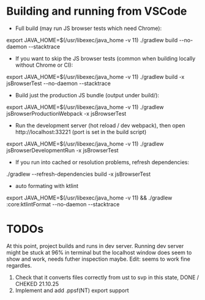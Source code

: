 # Building and running from VSCode

- Full build (may run JS browser tests which need Chrome):

export JAVA_HOME=$(/usr/libexec/java_home -v 11)
./gradlew build --no-daemon --stacktrace

- If you want to skip the JS browser tests (common when building locally without Chrome or CI):

export JAVA_HOME=$(/usr/libexec/java_home -v 11)
./gradlew build -x jsBrowserTest --no-daemon --stacktrace

- Build just the production JS bundle (output under build/):

export JAVA_HOME=$(/usr/libexec/java_home -v 11)
./gradlew jsBrowserProductionWebpack -x jsBrowserTest

- Run the development server (hot reload / dev webpack),
then open http://localhost:33221 (port is set in the build script)

export JAVA_HOME=$(/usr/libexec/java_home -v 11)
./gradlew jsBrowserDevelopmentRun -x jsBrowserTest

- If you run into cached or resolution problems, refresh dependencies:

./gradlew --refresh-dependencies build -x jsBrowserTest

- auto formating with ktlint

export JAVA_HOME=$(/usr/libexec/java_home -v 11) && ./gradlew :core:ktlintFormat --no-daemon --stacktrace

# TODOs

At this point, project builds and runs in dev server. Running dev server might be stuck at 96% in terminal but the localhost window does seem to show and work, needs futher inspection maybe. Edit: seems to work fine regardles.

1. Check that it converts files correctly from ust to svp in this state, DONE / CHEKED 21.10.25
2. Implement and add .ppsf(NT) export support